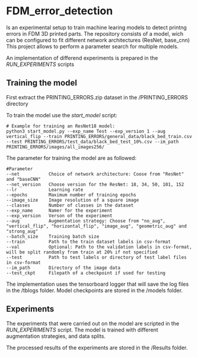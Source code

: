# FDM_error_detection

Is an experimental setup to train machine learing models to detect printng errors in FDM 3D printed parts.
The repository consists of a model, wich can be configured to fit different network architectures (ResNet, base_cnn)
This project allows to perform a parameter search for multiple models.

An implementation of differend experiments is prepared in the *RUN_EXPERIMENTS* scripts

## Training the model

First extract the PRINTING_ERRORS.zip dataset in the /PRINTING_ERRORS directory

To train the model use the *start_model* script:

    # Example for training an ResNet18 model:
    python3 start_model.py --exp_name Test --exp_version 1 --aug vertical_flip --train PRINTING_ERRORS/general_data/black_bed_train.csv --test PRINTING_ERRORS/test_data/black_bed_test_10%.csv --im_path PRINTING_ERRORS/images/all_images256/



The parameter for training the model are as followed:

    #Parameter
    --net           Choice of network architecture: Coose from "ResNet" and "baseCNN"
    --net_version   Choose version for the ResNet: 18, 34, 50, 101, 152
    --lr            Learning rate
    --epochs        Maximum number of training epochs
    --image_size    Image resolution of a square image
    --classes       Number of classes in the dataset
    --exp_name      Namer for the experiment
    --exp_version   Verson of the experiment
    --aug           Augmentation strategy: Choose from "no_aug", "vertical_flip", "horizontal_flip", "image_aug", "geometric_aug" and "strong_aug"
    --batch_size    Training batch size
    --train         Path to the train dataset labels in csv-format
    --val           Optional: Path to the validation labels in csv-format, will be split randomly from train at 20% if not specified
    --test          Path to test labels or directory of test label files in csv-format
    --im_path       Directory of the image data
    --test_ckpt     Filepath of a checkpoint if used for testing
    

The implementation uses the tensorboard logger that will save the log files in the /tblogs folder.
Model checkpoints are stored in the /models folder.

## Experiments

The experiments that were carried out on the model are scripted in the *RUN_EXPERIMENTS* script.
The model is trained with different augmentation strategies, and data splits.

The processed results of the experiments are stored in the /Results folder.

  
